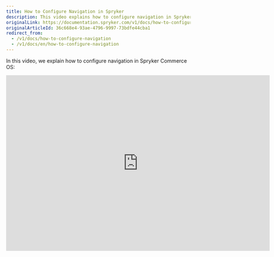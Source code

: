 ```yaml
---
title: How to Configure Navigation in Spryker
description: This video explains how to configure navigation in Spryker Commerce OS.
originalLink: https://documentation.spryker.com/v1/docs/how-to-configure-navigation
originalArticleId: 36c668e4-93ae-4796-9997-73bdfe44cba1
redirect_from:
  - /v1/docs/how-to-configure-navigation
  - /v1/docs/en/how-to-configure-navigation
---
```


In this video, we explain how to configure navigation in Spryker Commerce OS:

<iframe src="https://fast.wistia.net/embed/iframe/2iepfhl6fu" title="How to Configure Navigation in Spryker" allowtransparency="true" frameborder="0" scrolling="no" class="wistia_embed" name="wistia_embed" allowfullscreen="0" mozallowfullscreen="0" webkitallowfullscreen="0" oallowfullscreen="0" msallowfullscreen="0" width="720" height="480"></iframe>
